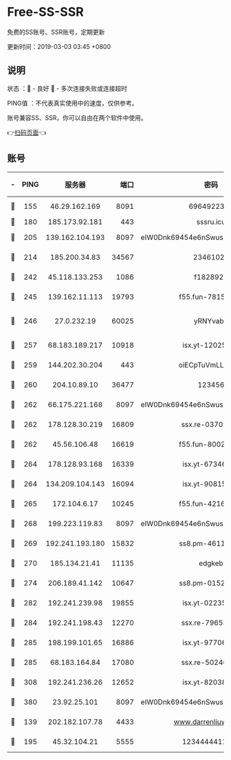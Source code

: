 # Free-SS-SSR

免费的SS账号、SSR账号，定期更新

更新时间：2019-03-03 03:45 +0800

## 说明

状态     ：🙂 - 良好 🙁 - 多次连接失败或连接超时

PING值   ：不代表真实使用中的速度，仅供参考。

账号兼容SS、SSR，你可以自由在两个软件中使用。

👉[扫码页面](https://liesauer.github.io/free-ss-ssr.github.io/)👈

## 账号

|-|PING|服务器|端口|密码|加密方式|区域|
|:----:|:----:|:-----:|-----:|:----:|:----:|:----:|
|🙂|155|46.29.162.169|8091|6964922356|aes-256-cfb|RU|
|🙂|180|185.173.92.181|443|sssru.icu|rc4-md5|RU|
|🙂|205|139.162.104.193|8097|eIW0Dnk69454e6nSwuspv9DmS201tQ0D|aes-256-cfb|JP|
|🙂|214|185.200.34.83|34567|23461023|aes-256-cfb|US|
|🙂|242|45.118.133.253|1086|f1828920|aes-256-cfb|SG|
|🙂|245|139.162.11.113|19793|f55.fun-78151290|aes-256-cfb|SG|
|🙂|246|27.0.232.19|60025|yRNYvabB|xchacha20-ietf-poly1305|HK|
|🙂|257|68.183.189.217|10918|isx.yt-12025761|aes-256-cfb|SG|
|🙂|259|144.202.30.204|443|oiECpTuVmLLxk4Ts|aes-256-cfb|US|
|🙂|260|204.10.89.10|36477|123456|aes-256-cfb|US|
|🙂|262|66.175.221.168|8097|eIW0Dnk69454e6nSwuspv9DmS201tQ0D|aes-256-cfb|US|
|🙂|262|178.128.30.219|16809|ssx.re-03702185|aes-256-cfb|SG|
|🙂|262|45.56.106.48|16619|f55.fun-80021142|aes-256-cfb|US|
|🙂|264|178.128.93.168|16339|isx.yt-67346063|aes-256-cfb|SG|
|🙂|264|134.209.104.143|16094|isx.yt-90815095|aes-256-cfb|SG|
|🙂|265|172.104.6.17|10245|f55.fun-42164913|aes-256-cfb|US|
|🙂|268|199.223.119.83|8097|eIW0Dnk69454e6nSwuspv9DmS201tQ0D|aes-256-cfb|US|
|🙂|269|192.241.193.180|15832|ss8.pm-46115453|aes-256-cfb|US|
|🙂|270|185.134.21.41|11135|edgkeb|aes-256-cfb|GB|
|🙂|274|206.189.41.142|10647|ss8.pm-01527155|aes-256-cfb|SG|
|🙂|282|192.241.239.98|19855|isx.yt-02235156|aes-256-cfb|US|
|🙂|284|192.241.198.43|12270|ssx.re-79653159|aes-256-cfb|US|
|🙂|285|198.199.101.65|16886|isx.yt-97706570|aes-256-cfb|US|
|🙂|285|68.183.164.84|17080|ssx.re-50240519|aes-256-cfb|US|
|🙂|308|192.241.236.26|12652|isx.yt-82038040|aes-256-cfb|US|
|🙂|380|23.92.25.101|8097|eIW0Dnk69454e6nSwuspv9DmS201tQ0D|aes-256-cfb|US|
|🙂|139|202.182.107.78|4433|www.darrenliuwei.com|aes-256-cfb|JP|
|🙂|195|45.32.104.21|5555|1234444411111|aes-256-cfb|SG|
